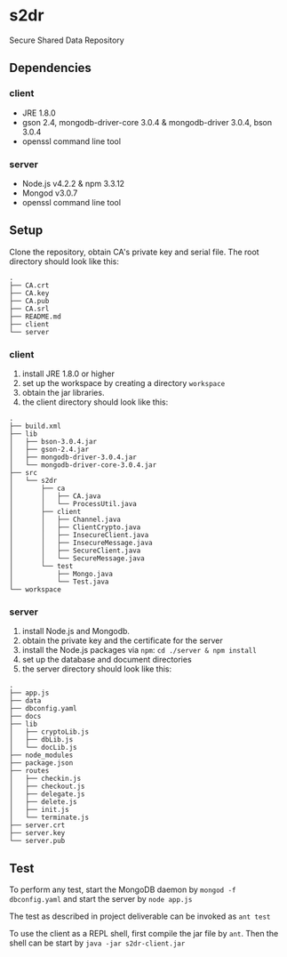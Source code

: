 # s2dr
Secure Shared Data Repository

## Dependencies
### client
* JRE 1.8.0
* gson 2.4, mongodb-driver-core 3.0.4 & mongodb-driver 3.0.4, bson 3.0.4
* openssl command line tool

### server
* Node.js v4.2.2 & npm 3.3.12
* Mongod v3.0.7
* openssl command line tool

## Setup
Clone the repository, obtain CA's private key and serial file. The root directory should look like this:
```
.
├── CA.crt
├── CA.key
├── CA.pub
├── CA.srl
├── README.md
├── client
└── server
```
### client
1. install JRE 1.8.0 or higher
2. set up the workspace by creating a directory ```workspace```
3. obtain the jar libraries.
4. the client directory should look like this:
```
.
├── build.xml
├── lib
│   ├── bson-3.0.4.jar
│   ├── gson-2.4.jar
│   ├── mongodb-driver-3.0.4.jar
│   └── mongodb-driver-core-3.0.4.jar
├── src
│   └── s2dr
│       ├── ca
│       │   ├── CA.java
│       │   └── ProcessUtil.java
│       ├── client
│       │   ├── Channel.java
│       │   ├── ClientCrypto.java
│       │   ├── InsecureClient.java
│       │   ├── InsecureMessage.java
│       │   ├── SecureClient.java
│       │   └── SecureMessage.java
│       └── test
│           ├── Mongo.java
│           └── Test.java
└── workspace
```

### server
1. install Node.js and Mongodb.
2. obtain the private key and the certificate for the server
3. install the Node.js packages via ```npm```: ```cd ./server & npm install```
4. set up the database and document directories
5. the server directory should look like this:
```
.
├── app.js
├── data
├── dbconfig.yaml
├── docs
├── lib
│   ├── cryptoLib.js
│   ├── dbLib.js
│   └── docLib.js
├── node_modules
├── package.json
├── routes
│   ├── checkin.js
│   ├── checkout.js
│   ├── delegate.js
│   ├── delete.js
│   ├── init.js
│   └── terminate.js
├── server.crt
├── server.key
└── server.pub
```

## Test
To perform any test, start the MongoDB daemon by ```mongod -f dbconfig.yaml``` and start the server by ```node app.js```

The test as described in project deliverable can be invoked as ```ant test```

To use the client as a REPL shell, first compile the jar file by ```ant```. Then the shell can be start by ```java -jar s2dr-client.jar```

